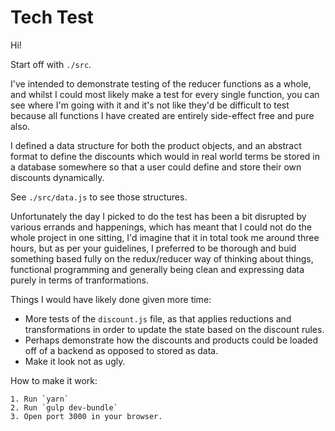 Tech Test
=========

Hi!

Start off with `./src`.

I've intended to demonstrate testing of the reducer functions as a whole, and
whilst I could most likely make a test for every single function, you can see
where I'm going with it and it's not like they'd be difficult to test because
all functions I have created are entirely side-effect free and pure also.

I defined a data structure for both the product objects, and an abstract format
to define the discounts which would in real world terms be stored in a database
somewhere so that a user could define and store their own discounts dynamically.

See `./src/data.js` to see those structures.

Unfortunately the day I picked to do the test has been a bit disrupted by various
errands and happenings, which has meant that I could not do the whole project
in one sitting, I'd imagine that it in total took me around three hours, but
as per your guidelines, I preferred to be thorough and buid something based
fully on the redux/reducer way of thinking about things, functional programming
and generally being clean and expressing data purely in terms of tranformations.

Things I would have likely done given more time:

 * More tests of the `discount.js` file, as that applies reductions and
   transformations in order to update the state based on the discount rules.
 * Perhaps demonstrate how the discounts and products could be loaded off of
   a backend as opposed to stored as data.
 * Make it look not as ugly.

How to make it work:

    1. Run `yarn`
    2. Run `gulp dev-bundle`
    3. Open port 3000 in your browser.